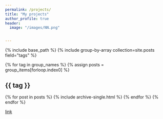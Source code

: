 ```yaml
---
permalink: /projects/
title: "My projects"
author_profile: true
header:
  image: "/images/NN.png"


---
```

{% include base_path %}
{% include group-by-array collection=site.posts field="tags" %}

{% for tag in group_names %}
  {% assign posts = group_items[forloop.index0] %}
  <h2 id="{{ tag | slugify }}" class="archive__subtitle">{{ tag }}</h2>
  {% for post in posts %}
    {% include archive-single.html %}
  {% endfor %}
{% endfor %}

[link](https://karanvir01.github.io/about/)
